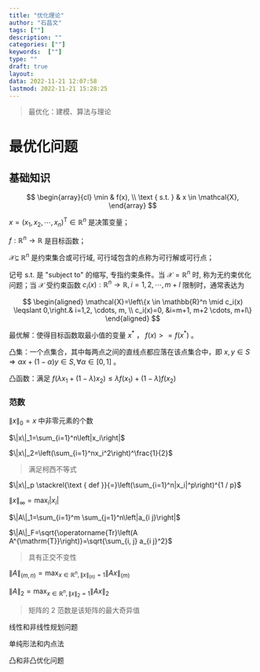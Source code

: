 ```yaml
---
title: "优化理论"
author: "石昌文"
tags: [""]
description: ""
categories: [""]
keywords:  [""]
type: ""
draft: true
layout: 
data: 2022-11-21 12:07:58
lastmod: 2022-11-21 15:28:25
---
```


>最优化：建模、算法与理论

# 最优化问题

## 基础知识

$$
\begin{array}{cl}
\min & f(x), \\
\text { s.t. } & x \in \mathcal{X},
\end{array}
$$

 $x=\left(x_1, x_2, \cdots, x_n\right)^{\mathrm{T}} \in \mathbb{R}^n$ 是决策变量；

$f: \mathbb{R}^n \rightarrow \mathbb{R}$ 是目标函数；

$\mathcal{X} \subseteq$ $\mathbb{R}^n$ 是约束集合或可行域, 可行域包含的点称为可行解或可行点；

记号 s.t. 是 "subject to" 的缩写, 专指约束条件。当 $\mathcal{X}=\mathbb{R}^n$ 时, 称为无约束优化问题；当 $\mathcal{X}$ 受约束函数 $c_i(x): \mathbb{R}^n \rightarrow \mathbb{R}, i=1,2, \cdots, m+l$ 限制时，通常表达为

$$
\begin{aligned}
\mathcal{X}=\left\{x \in \mathbb{R}^n \mid c_i(x) \leqslant 0,\right.& i=1,2, \cdots, m, \\
c_i(x)=0, &i=m+1, m+2 \cdots, m+l\}
\end{aligned}
$$

最优解：使得目标函数取最小值的变量 $x^*$ ， $f(x)>=f(x^*)$ 。

凸集：一个点集合，其中每两点之间的直线点都应落在该点集合中，即 $x, y \in S \Rightarrow \alpha x+(1-\alpha) y \in S, \forall \alpha \in[0,1]$ 。

凸函数：满足 $f\left(\lambda x_1+(1-\lambda) x_2\right) \leq \lambda f\left(x_1\right)+(1-\lambda) f\left(x_2\right)$

### 范数

$\|x\|_{0}= x \text{ 中非零元素的个数}$

$\|x\|_1=\sum_{i=1}^n\left|x_i\right|$

$\|x\|_2=\left(\sum_{i=1}^nx_i^2\right)^\frac{1}{2}$

> 满足柯西不等式

$\|x\|_p \stackrel{\text { def }}{=}\left(\sum_{i=1}^n|x_i|^p\right)^{1 / p}$

$\|x\|_{\infty}=\max _i\left|x_i\right|$

$\|A\|_1=\sum_{i=1}^m \sum_{j=1}^n\left|a_{i j}\right|$

$\|A\|_F=\sqrt{\operatorname{Tr}\left(A A^{\mathrm{T}}\right)}=\sqrt{\sum_{i, j} a_{i j}^2}$

> 具有正交不变性

$\|A\|_{(m, n)}=\max _{x \in \mathbb{R}^n,\|x\|_{(n)}=1}\|A x\|_{(m)}$

$\|A\|_2=\max _{x \in \mathbb{R}^n,\|x\|_2=1}\|A x\|_2$

> 矩阵的 2 范数是该矩阵的最大奇异值

线性和非线性规划问题

单纯形法和内点法

凸和非凸优化问题
